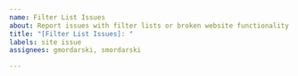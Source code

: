 ```yaml
---
name: Filter List Issues
about: Report issues with filter lists or broken website functionality.
title: "[Filter List Issues]: "
labels: site issue
assignees: gmordarski, smordarski

---
```



